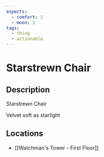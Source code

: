 ```yaml
---
aspects:
  - comfort: 1
  - moon: 1
tags:
  - thing
  - actionable
---
```


# Starstrewn Chair

## Description
Starstrewn Chair

Velvet soft as starlight
## Locations
- [[Watchman's Tower - First Floor]]